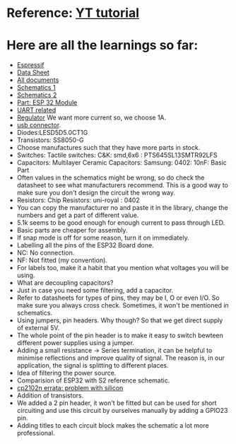 # Reference: [YT tutorial](https://www.youtube.com/watch?v=S_p0YV-JlfU&list=PLXvLToQzgzdehgGIB_mJdwagVTa91w8_s&index=2&t=2725s)
# Here are all the learnings so far:
- [Espressif](https://www.espressif.com/en/products/socs/esp32)
- [Data Sheet](https://www.espressif.com/sites/default/files/documentation/esp32-wroom-32e_esp32-wroom-32ue_datasheet_en.pdf)
- [All documents](https://docs.espressif.com/projects/esp-dev-kits/en/latest/esp32/esp32-devkitc/index.html)
- [Schematics 1](https://dl.espressif.com/dl/schematics/esp32_devkitc_v4_sch.pdf)
- [Schematics 2](https://dl.espressif.com/dl/schematics/ESP32-S2-DevKitM-1_V1_Schematics.pdf)
- [Part: ESP 32 Module](https://www.lcsc.com/product-detail/WiFi-Modules_Espressif-Systems-ESP32-WROOM-32E-N8_C701342.html)
- [UART related](https://www.lcsc.com/product-detail/USB-Converters_SKYWORKS-SILICON-LABS-CP2102N-A02-GQFN28R_C964632.html)
- [Regulator](https://www.lcsc.com/product-detail/Voltage-Regulators-Linear-Low-Drop-Out-LDO-Regulators_UMW-Youtai-Semiconductor-Co-Ltd-AMS1117-3-3_C347222.html)  We want more current so, we choose 1A. 
- [usb connector](https://www.lcsc.com/product-detail/span-style-background-color-ff0-USB-span-Connectors_MOLEX-1050170001_C136000.html).
- Diodes:LESD5D5.0CT1G
- Transistors: SS8050-G
- Choose manufactures such that they have more parts in stock.
- Switches: Tactile switches: C&K: smd,6x6 : PTS645SL13SMTR92LFS
- Capacitors: Multilayer Ceramic Capacitors: Samsung: 0402: 10nF: Basic Part
- Often values in the schematics might be wrong, so do check the datasheet to see what manufacturers recommend. This is a good way to make sure you don't design the circuit the wrong way.
- Resistors: Chip Resistors: uni-royal : 0402
- You can copy the manufacturer no and paste it in the library, change the numbers and get a part of different value.
- 5.1k seems to be good enough for enough current to pass through LED.
- Basic parts are cheaper for assembly.
- If snap mode is off for some reason, turn it on immediately.
- Labelling all the pins of the ESP32 Board done.
- NC: No connection.
- NF: Not fitted (my convention).
- For labels too, make it a habit that you mention what voltages you will be using.
- What are decoupling capacitors?
- Just in case you need some filtering, add a capacitor.
- Refer to datasheets for types of pins, they may be I, O or even I/O. So make sure you always cross check. Sometimes, it won't be mentioned in schematics.
- Using jumpers, pin headers. Why though? So that we get direct supply of external 5V.
- The whole point of the pin header is to make it easy to switch bewteen different power supplies using a jumper.
- Adding a small resistance -> Series termination, it can be helpful to minimise reflections and improve quality of signal. The reason is, in our application, the signal is splitting to different places.
- Idea of filtering the power source.
- Comparision of ESP32 with S2 reference schematic.
- [cp2102n errata: problem with silicon](https://www.silabs.com/documents/public/errata/cp2102n-errata.pdf)
- Addition of transistors.
- We added a 2 pin header, it won't be fitted but can be used for short circuiting and use this circuit by ourselves manually by adding a GPIO23 pin.
- Adding titles to each circuit block makes the schematic a lot more professional.
